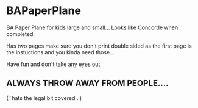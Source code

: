 # BAPaperPlane
BA Paper Plane for kids large and small... Looks like Concorde when completed.

Has two pages make sure you don't print double sided as the first page is the instuctions and you kinda need those...

Have fun and don't take any eyes out 

## ALWAYS THROW AWAY FROM PEOPLE.... 
(Thats the legal bit covered...)
